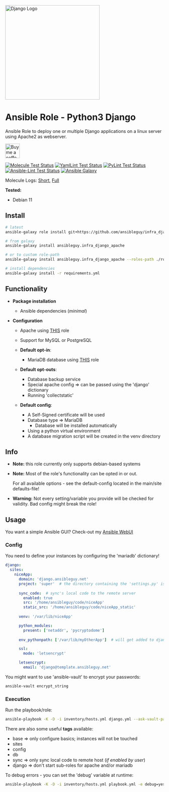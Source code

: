 <a href="https://www.djangoproject.com">
<img src="https://static.djangoproject.com/img/logos/django-logo-negative.svg" alt="Django Logo" width="300"/>
</a>

# Ansible Role - Python3 Django

Ansible Role to deploy one or multiple Django applications on a linux server using Apache2 as webserver.

<a href='https://ko-fi.com/ansible0guy' target='_blank'><img height='35' style='border:0px;height:46px;' src='https://az743702.vo.msecnd.net/cdn/kofi3.png?v=0' border='0' alt='Buy me a coffee' />

[![Molecule Test Status](https://badges.ansibleguy.net/infra_django_apache.molecule.svg)](https://github.com/ansibleguy/_meta_cicd/blob/latest/templates/usr/local/bin/cicd/molecule.sh.j2)
[![YamlLint Test Status](https://badges.ansibleguy.net/infra_django_apache.yamllint.svg)](https://github.com/ansibleguy/_meta_cicd/blob/latest/templates/usr/local/bin/cicd/yamllint.sh.j2)
[![PyLint Test Status](https://badges.ansibleguy.net/infra_django_apache.pylint.svg)](https://github.com/ansibleguy/_meta_cicd/blob/latest/templates/usr/local/bin/cicd/pylint.sh.j2)
[![Ansible-Lint Test Status](https://badges.ansibleguy.net/infra_django_apache.ansiblelint.svg)](https://github.com/ansibleguy/_meta_cicd/blob/latest/templates/usr/local/bin/cicd/ansiblelint.sh.j2)
[![Ansible Galaxy](https://badges.ansibleguy.net/galaxy.badge.svg)](https://galaxy.ansible.com/ui/standalone/roles/ansibleguy/infra_django_apache)

Molecule Logs: [Short](https://badges.ansibleguy.net/log/molecule_infra_django_apache_test_short.log), [Full](https://badges.ansibleguy.net/log/molecule_infra_django_apache_test.log)

**Tested:**
* Debian 11

## Install

```bash
# latest
ansible-galaxy role install git+https://github.com/ansibleguy/infra_django_apache

# from galaxy
ansible-galaxy install ansibleguy.infra_django_apache

# or to custom role-path
ansible-galaxy install ansibleguy.infra_django_apache --roles-path ./roles

# install dependencies
ansible-galaxy install -r requirements.yml
```

## Functionality

* **Package installation**
  * Ansible dependencies (_minimal_)


* **Configuration**
  * Apache using [THIS](https://github.com/ansibleguy/infra_apache) role
  * Support for MySQL or PostgreSQL

  * **Default opt-in**:
    * MariaDB database using [THIS](https://github.com/ansibleguy/infra_mariadb) role


  * **Default opt-outs**:
    * Database backup service
    * Special apache config => can be passed using the 'django' dictionary
    * Running 'collectstatic'


  * **Default config**:
    * A Self-Signed certificate will be used
    * Database type => MariaDB
      * Database will be installed automatically 
    * Using a python virtual environment
    * A database migration script will be created in the venv directory

## Info

* **Note:** this role currently only supports debian-based systems


* **Note:** Most of the role's functionality can be opted in or out.

  For all available options - see the default-config located in the main/site defaults-file!


* **Warning:** Not every setting/variable you provide will be checked for validity. Bad config might break the role!


## Usage

You want a simple Ansible GUI? Check-out my [Ansible WebUI](https://github.com/ansibleguy/webui)

### Config

You need to define your instances by configuring the 'mariadb' dictionary!

```yaml
django:
  sites:
    niceApp:
      domain: 'django.ansibleguy.net'
      project: 'super'  # the directory containing the 'settings.py' is named like this 
      
      sync_code:  # sync's local code to the remote server
        enabled: true
        src: '/home/ansibleguy/code/niceApp'
        static_src: '/home/ansibleguy/code/niceApp_static'
      
      venv: '/var/lib/niceApp'

      python_modules:
        present: ['netaddr', 'pycryptodome']
      
      env_pythonpath: ['/var/lib/myOtherApp']  # will get added to django's PYTHONPATH environmental variable

      ssl:
        mode: 'letsencrypt'

      letsencrypt:
        email: 'django@template.ansibleguy.net'
```

You might want to use 'ansible-vault' to encrypt your passwords:
```bash
ansible-vault encrypt_string
```

### Execution

Run the playbook/role:
```bash
ansible-playbook -K -D -i inventory/hosts.yml django.yml --ask-vault-pass
```

There are also some useful **tags** available:
* base => only configure basics; instances will not be touched
* sites
* config
* db
* sync => only sync local code to remote host (_if enabled by user_)
* django => don't start sub-roles for apache and/or mariadb

To debug errors - you can set the 'debug' variable at runtime:
```bash
ansible-playbook -K -D -i inventory/hosts.yml playbook.yml -e debug=yes
```
